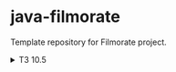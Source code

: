 # java-filmorate
Template repository for Filmorate project.

<details>
<summary>ТЗ 10.5</summary>

![](src/main/resources/filmorate_database_sheme.PNG)
<details>
    <summary>Запрос при добавлении/обновлении/получении фильма или добавления/удаления лайка к фильму</summary>
    ```sql
    SELECT f.film_id, 
           f.film_name, 
           f.film_description, 
           f.film_release_date, 
           f.film_duration, 
           f.film_rate, 
           g.genre_name, 
           ar.adult_rate_name, 
           fl.user_id AS liked_user 
    FROM film AS f 
    LEFT OUTER JOIN films_genre AS fg ON fg.film_id = f.film_id 
    LEFT OUTER JOIN genre AS g ON g.genre_id = fg.genre_id
    LEFT OUTER JOIN adult_rate AS ar ON ar.adult_rate_id = f.adult_rate_id
    LEFT OUTER JOIN film_likes AS fl ON fl.film_id = f.film_id
    WHERE f.film_id = /*ID фильма*/;
    ```
</details>
<details>
    <summary>Запрос при получении всех фильмов</summary>
    ```sql
    SELECT f.film_id,
           f.film_name,
           f.film_description,
           f.film_release_date,
           f.film_duration,
           f.film_rate,
           g.genre_name,
           ar.adult_rate_name,
           fl.user_id AS liked_user 
    FROM film AS f 
    LEFT OUTER JOIN films_genre AS fg ON fg.film_id = f.film_id
    LEFT OUTER JOIN genre AS g ON g.genre_id = fg.genre_id 
    LEFT OUTER JOIN adult_rate AS ar ON ar.adult_rate_id = f.adult_rate_id 
    LEFT OUTER JOIN film_likes AS fl ON fl.film_id = f.film_id;
    ```
</details>
<details>
    <summary>Запрос на получение наиболее популярных фильмов в количестве</summary>
    ```sql
    SELECT f.film_id,
           f.film_name,
           f.film_description,
           f.film_release_date,
           f.film_duration,
           f.film_rate,
           g.genre_name,
           ar.adult_rate_name,
           fl.user_id AS liked_user
    FROM film AS f 
    LEFT OUTER JOIN films_genre AS fg ON fg.film_id = f.film_id
    LEFT OUTER JOIN genre AS g ON g.genre_id = fg.genre_id
    LEFT OUTER JOIN adult_rate AS ar ON ar.adult_rate_id = f.adult_rate_id
    LEFT OUTER JOIN film_likes AS fl ON fl.film_id = f.film_id
    GROUP BY f.film_id, 
             f.film_name, 
             f.film_description, 
             f.film_release_date, 
             f.film_duration, 
             f.film_rate, 
             ar.adult_rate_name, 
             fl.user_id AS liked_user
    ORDER BY COUNT(liked_user) 
    LIMIT /*полученное ограничение, если его нет то 10*/;
    ```
</details>
<details>
    <summary>Запрос при добавлении/обновлении/получении пользователя или добавления/удаления друга</summary>
    ```sql
    SELECT u.*,
           uf.friend_user_id,
           fs.friendship_status_name 
    FROM user AS u 
    LEFT OUTER JOIN user_friendship AS uf ON uf.user_id = u.user_id
    LEFT OUTER JOIN friendship_status AS fs ON fs.friendship_status_id = uf.friendship_status_id
    WHERE u.user_id = ID пользователя;
    ```
</details>
<details>
    <summary>Запрос на получение всех пользователей</summary>
    ```sql
    SELECT u.*,
           uf.friend_user_id,
           fs.friendship_status_name 
    FROM user AS u 
    LEFT OUTER JOIN user_friendship AS uf ON uf.user_id = u.user_id 
    LEFT OUTER JOIN friendship_status AS fs ON fs.friendship_status_id = uf.friendship_status_id;
    ```
</details>
<details>
    <summary>Запрос на получение друзей</summary>
    ```sql
    SELECT u.*,
           ufr.friend_user_id,
           fs.friendship_status_name 
    FROM user AS u LEFT OUTER JOIN user_friendship AS ufr ON ufr.user_id = u.user_id
    LEFT OUTER JOIN friendship_status AS fs ON fs.friendship_status_id = ufr.friendship_status_id
    WHERE u.user_id IN (SELECT uf.friend_user_id 
                        FROM user_friendship AS uf 
                        WHERE uf.user_id = /*ID пользователя, чьих друзей мы ищем*/);
    ```
</details>
<details>
    <summary>Запрос на получение общих друзей</summary>
    ```sql
    SELECT u.*,
           uf.friend_user_id,
           fs.friendship_status_name 
    FROM user AS u 
    LEFT OUTER JOIN user_friendship AS uf ON uf.user_id = u.user_id 
    LEFT OUTER JOIN friendship_status AS fs ON fs.friendship_status_id = uf.friendship_status_id 
    WHERE u.user_id IN (SELECT uff.friend_user_id 
                        FROM user_friendship AS uff 
                        WHERE uff.user_id = /*ID первого пользователя/* 
                        INTERSECT 
                        SELECT ufs.friend_user_id 
                        FROM user_friendship AS ufs 
                        WHERE ufs.user_id = /*ID второго пользователя*/);
    ```
</details>
</details>